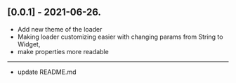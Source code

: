 ## [0.0.1] - 2021-06-26.

* Add new theme of the loader
* Making loader customizing easier with changing params from String to Widget,
* make properties more readable 
* ****
* update README.md
